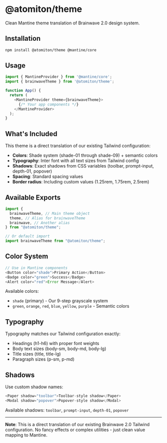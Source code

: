 # @atomiton/theme

Clean Mantine theme translation of Brainwave 2.0 design system.

## Installation

```bash
npm install @atomiton/theme @mantine/core
```

## Usage

```typescript
import { MantineProvider } from '@mantine/core';
import { brainwaveTheme } from '@atomiton/theme';

function App() {
  return (
    <MantineProvider theme={brainwaveTheme}>
      {/* Your app components */}
    </MantineProvider>
  );
}
```

## What's Included

This theme is a direct translation of our existing Tailwind configuration:

- **Colors**: Shade system (shade-01 through shade-09) + semantic colors
- **Typography**: Inter font with all text sizes from Tailwind config
- **Shadows**: Exact shadows from CSS variables (toolbar, prompt-input, depth-01, popover)
- **Spacing**: Standard spacing values
- **Border radius**: Including custom values (1.25rem, 1.75rem, 2.5rem)

## Available Exports

```typescript
import {
  brainwaveTheme, // Main theme object
  theme, // Alias for brainwaveTheme
  brainwave, // Another alias
} from "@atomiton/theme";

// Or default import
import brainwaveTheme from "@atomiton/theme";
```

## Color System

```typescript
// Use in Mantine components
<Button color="shade">Primary Action</Button>
<Badge color="green">Success</Badge>
<Alert color="red">Error Message</Alert>
```

Available colors:

- `shade` (primary) - Our 9-step grayscale system
- `green`, `orange`, `red`, `blue`, `yellow`, `purple` - Semantic colors

## Typography

Typography matches our Tailwind configuration exactly:

- Headings (h1-h6) with proper font weights
- Body text sizes (body-sm, body-md, body-lg)
- Title sizes (title, title-lg)
- Paragraph sizes (p-sm, p-md)

## Shadows

Use custom shadow names:

```typescript
<Paper shadow="toolbar">Toolbar-style shadow</Paper>
<Modal shadow="popover">Popover-style shadow</Modal>
```

Available shadows: `toolbar`, `prompt-input`, `depth-01`, `popover`

---

**Note**: This is a direct translation of our existing Brainwave 2.0 Tailwind configuration. No fancy effects or complex utilities - just clean value mapping to Mantine.
